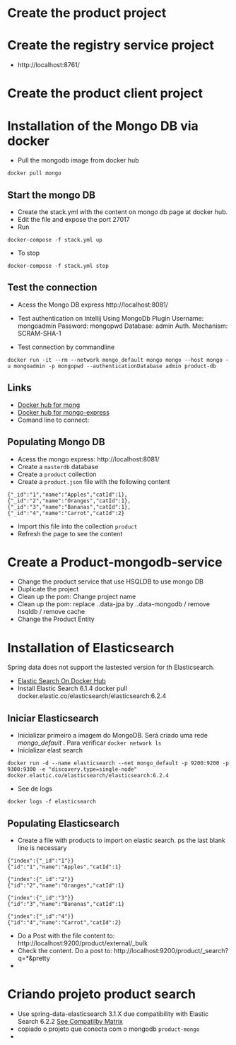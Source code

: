 
# Create the product project

# Create the registry service project

- http://localhost:8761/

# Create the product client project



# Installation of the Mongo DB via docker

- Pull the mongodb image from docker hub
```
docker pull mongo
```

## Start the mongo DB

- Create the stack.yml with the content on mongo db page at docker hub.
- Edit the file and expose the port 27017
- Run
```
docker-compose -f stack.yml up
```
- To stop
```
docker-compose -f stack.yml stop
```

## Test the connection

- Acess the Mongo DB express 
http://localhost:8081/

- Test authentication on Intellij Using MongoDb Plugin 
Username: mongoadmin
Password: mongopwd
Database: admin
Auth. Mechanism: SCRAM-SHA-1

- Test connection by commandline
```
docker run -it --rm --network mongo_default mongo mongo --host mongo -u mongoadmin -p mongopwd --authenticationDatabase admin product-db
```

## Links

- [Docker hub for mong](https://hub.docker.com/_/mongo)
- [Docker hub for mongo-express](https://hub.docker.com/_/mongo-express)
- Comand line to connect: 

## Populating  Mongo DB

- Acess the mongo express: http://localhost:8081/
- Create a `masterdb` database
- Create a `product` collection
- Create a `product.json` file with the following content
```
{"_id":"1","name":"Apples","catId":1},
{"_id":"2","name":"Oranges","catId":1},
{"_id":"3","name":"Bananas","catId":1},
{"_id":"4","name":"Carrot","catId":2}
```
- Import this file into the collection `product`
- Refresh the page to see the content

# Create a Product-mongodb-service
- Change the product service that use HSQLDB to use mongo DB
- Duplicate the project
- Clean up the pom: Change project name
- Clean up the pom: replace  ..data-jpa by ..data-mongodb / remove hsqldb / remove cache
- Change the Product Entity 

# Installation of Elasticsearch
Spring data does not support the lastested version for th Elasticsearch. 

- [Elastic Search On Docker Hub](https://hub.docker.com/_/elasticsearch)
- Install Elastic Search 6.1.4
docker pull docker.elastic.co/elasticsearch/elasticsearch:6.2.4

## Iniciar Elasticsearch

- Inicializar primeiro a imagem do MongoDB. Será criado uma rede _mongo_default_ . Para verificar `docker network ls`
- Inicializar elast search
```
docker run -d --name elasticsearch --net mongo_default -p 9200:9200 -p 9300:9300 -e "discovery.type=single-node" docker.elastic.co/elasticsearch/elasticsearch:6.2.4
```
- See de logs 
```
docker logs -f elasticsearch
```
## Populating Elasticsearch
- Create a file with products to import on elastic search. ps the last blank line is necessary
```
{"index":{"_id":"1"}} 
{"id":"1","name":"Apples","catId":1} 
 
{"index":{"_id":"2"}} 
{"id":"2","name":"Oranges","catId":1} 
 
{"index":{"_id":"3"}} 
{"id":"3","name":"Bananas","catId":1} 
 
{"index":{"_id":"4"}} 
{"id":"4","name":"Carrot","catId":2}

```
- Do a Post with the file content to: http://localhost:9200/product/external/_bulk 
- Check the content. Do a post to: http://localhost:9200/product/_search?q=*&pretty
- 

# Criando projeto product search

- Use spring-data-elasticsearch 3.1.X due compatibility with Elastic Search 6.2.2 [See Compatilby Matrix](https://github.com/spring-projects/spring-data-elasticsearch#quick-start) 
- copiado o projeto que conecta com o mongodb `product-mongo`
- 











